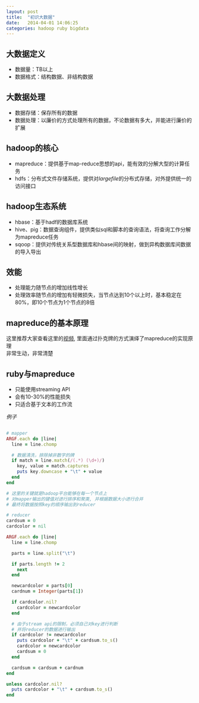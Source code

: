 ```yaml
---
layout: post
title:  "初识大数据"
date:   2014-04-01 14:06:25
categories: hadoop ruby bigdata
---
```


## 大数据定义

- 数据量：TB以上
- 数据格式：结构数据、非结构数据

## 大数据处理

- 数据存储：保存所有的数据
- 数据处理：以廉价的方式处理所有的数据，不论数据有多大，并能进行廉价的扩展

## hadoop的核心

- mapreduce：提供基于map-reduce思想的api，能有效的分解大型的计算任务
- hdfs：分布式文件存储系统，提供对*largefile*的分布式存储，对外提供统一的访问接口

## hadoop生态系统

- hbase：基于hadf的数据库系统
- hive、pig：数据查询组件，提供类似sql和脚本的查询语法，将查询工作分解为mapreduce任务
- sqoop：提供对传统关系型数据库和hbase间的映射，做到异构数据库间数据的导入导出

## 效能

- 处理能力随节点的增加线性增长
- 处理效率随节点的增加有轻微损失，当节点达到10个以上时，基本稳定在80%，即10个节点为1个节点的8倍

## mapreduce的基本原理

这里推荐大家查看这里的[视频](http://pragprog.com/screencasts/v-jamapr/processing-big-data-with-mapreduce), 里面通过扑克牌的方式演绎了mapreduce的实现原理  
非常生动，非常清楚
  
## ruby与mapreduce

- 只能使用streaming API
- 会有10-30%的性能损失
- 只适合基于文本的工作流

*例子*

```ruby

# mapper
ARGF.each do |line|
  line = line.chomp

  # 数据清洗，排除掉非数字的牌
  if match = line.match(/(.*) (\d+)/)
    key, value = match.captures
    puts key.downcase + "\t" + value
  end
end

# 这里的关键就是hadoop平台能够在每一个节点上  
# 对mapper输出的键值对进行排序和聚类, 并根据数据大小进行合并  
# 最终将数据按照key的顺序输出到reducer

# reducer
cardsum = 0
cardcolor = nil

ARGF.each do |line|
  line = line.chomp

  parts = line.split("\t")

  if parts.length != 2
    next
  end

  newcardcolor = parts[0]
  cardnum = Integer(parts[1])

  if cardcolor.nil?
    cardcolor = newcardcolor
  end

  # 由于stream api的限制，必须自己对key进行判断
  # 并将reducer的数据进行输出
  if cardcolor != newcardcolor 
    puts cardcolor + "\t" + cardsum.to_s()
    cardcolor = newcardcolor
    cardsum = 0
  end

  cardsum = cardsum + cardnum
end

unless cardcolor.nil?
  puts cardcolor + "\t" + cardsum.to_s()
end 
```
